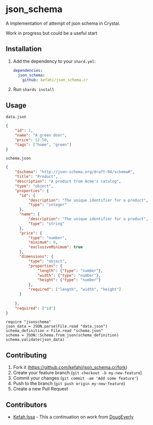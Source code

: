 # json_schema

A implementation of attempt of json schema in Crystal.

Work in progress but could be a useful start

## Installation

1. Add the dependency to your `shard.yml`:

   ```yaml
   dependencies:
     json_schema:
       github: kefahi/json_schema.cr
   ```

2. Run `shards install`

## Usage

`data.json`
```json
{
    "id": 1,
    "name": "A green door",
    "price": 12.50,
    "tags": ["home", "green"]
}
```

`schema.json`
```json
{
    "$schema": "http://json-schema.org/draft-04/schema#",
    "title": "Product",
    "description": "A product from Acme's catalog",
    "type": "object",
    "properties": {
      "id": {
          "description": "The unique identifier for a product",
          "type": "integer"
      },
      "name": {
          "description": "The unique identifier for a product",
          "type": "string"
      },
      "price": {
          "type": "number",
          "minimum": 0,
          "exclusiveMinimum": true
      },
      "dimensions": {
          "type": "object",
          "properties": {
              "length": {"type": "number"},
              "width": {"type": "number"},
              "height": {"type": "number"}
          },
          "required": ["length", "width", "height"]
      }
			
    },
    "required": ["id"]
}
```

```crystal
require "jsonschema"
json_data = JSON.parse(File.read "data.json") 
schema_definition = File.read "schema.json"
schema = JSON::Schema.from_json(schema_definition)
schema.validate(json_data)
```

## Contributing

1. Fork it (<https://github.com/kefahi/json_schema.cr/fork>)
2. Create your feature branch (`git checkout -b my-new-feature`)
3. Commit your changes (`git commit -am 'Add some feature'`)
4. Push to the branch (`git push origin my-new-feature`)
5. Create a new Pull Request

## Contributors

- [Kefah Issa](https://github.com/kefahi) - This a continuation on work from [DougEverly](https://github.com/DougEverly/json_schema.cr)

